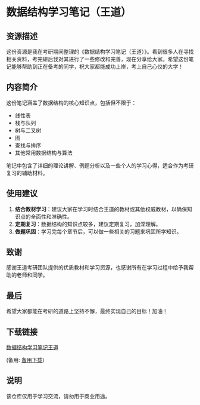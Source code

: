 # 数据结构学习笔记（王道）

## 资源描述

这份资源是我在考研期间整理的《数据结构学习笔记（王道）》。看到很多人在寻找相关资料，考完研后我对其进行了一些修改和完善，现在分享给大家。希望这份笔记能够帮助到正在备考的同学，祝大家都能成功上岸，考上自己心仪的大学！

## 内容简介

这份笔记涵盖了数据结构的核心知识点，包括但不限于：

- 线性表
- 栈与队列
- 树与二叉树
- 图
- 查找与排序
- 其他常用数据结构与算法

笔记中包含了详细的理论讲解、例题分析以及一些个人的学习心得，适合作为考研复习的辅助材料。

## 使用建议

1. **结合教材学习**：建议大家在学习时结合王道的教材或其他权威教材，以确保知识点的全面性和准确性。
2. **定期复习**：数据结构的知识点较多，建议定期复习，加深理解。
3. **做题巩固**：学习完每个章节后，可以做一些相关的习题来巩固所学知识。

## 致谢

感谢王道考研团队提供的优质教材和学习资源，也感谢所有在学习过程中给予我帮助的老师和同学。

## 最后

希望大家都能在考研的道路上坚持不懈，最终实现自己的目标！加油！

## 下载链接
[数据结构学习笔记王道](https://pan.quark.cn/s/2376fb2b3a57) 

(备用: [备用下载](https://pan.baidu.com/s/1bA1wGifjlWhro2Rffkah2g?pwd=1234))

## 说明

该仓库仅用于学习交流，请勿用于商业用途。
